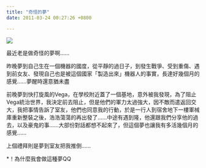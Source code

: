 ```yaml
---
title: "奇怪的夢"
date: 2011-03-24 00:27:26 +0800

---
```



![](/images/slum-area/35_0.jpg)

最近老是做奇怪的夢啊&hellip;&hellip;



昨晚夢到自己生在一個機器的國度，從平靜的過日子，到發生戰爭、受到重傷、遇到前女友、發現自己也是被這個國家「製造出來」機器人的事實，長達好幾個月的感覺&hellip;&hellip;夢醒時還意猶未盡



前晚夢到快打旋風的Vega，在學校附近蓋了一個基地，意外被我發現，為了阻止Vega統治世界，我決定前去阻止，但是他們的軍力太過強大，因不敵而遣返回交大，我把事情告訴了室友，他們也同意我的行動，於是一行人到宿舍地下一樓軍械庫重新整裝之後，浩浩蕩蕩的再出發了&hellip;&hellip;中途有遇到隆，他還跟我們分享他的過去，以及豪鬼的事&hellip;&hellip;大部份對話都想不起來了，但這個夢也讓我有多活幾個月的感覺&hellip;&hellip;



上個禮拜則是夢到室友把我推倒&hellip;&hellip;



*！為什麼我會做這種夢QQ


